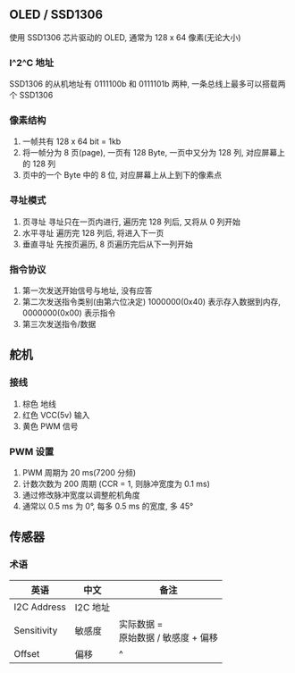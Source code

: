 ## OLED / SSD1306
使用 SSD1306 芯片驱动的 OLED, 通常为 128 x 64 像素(无论大小)
### I^2^C 地址
SSD1306 的从机地址有 0111100b 和 0111101b 两种, 一条总线上最多可以搭载两个 SSD1306

### 像素结构
1. 一帧共有 128 x 64 bit = 1kb
2. 将一帧分为 8 页(page), 一页有 128 Byte, 一页中又分为 128 列, 对应屏幕上的 128 列
3. 页中的一个 Byte 中的 8 位, 对应屏幕上从上到下的像素点

### 寻址模式
1. 页寻址 寻址只在一页内进行, 遍历完 128 列后, 又将从 0 列开始
2. 水平寻址 遍历完 128 列后, 将进入下一页
3. 垂直寻址 先按页遍历, 8 页遍历完后从下一列开始

### 指令协议
1. 第一次发送开始信号与地址, 没有应答
2. 第二次发送指令类别(由第六位决定) 1000000(0x40) 表示存入数据到内存, 0000000(0x00) 表示指令
3. 第三次发送指令/数据

## 舵机
### 接线
1. 棕色 地线
2. 红色 VCC(5v) 输入
3. 黄色 PWM 信号

### PWM 设置
1. PWM 周期为 20 ms(7200 分频)
2. 计数次数为 200 周期 (CCR = 1, 则脉冲宽度为 0.1 ms)
3. 通过修改脉冲宽度以调整舵机角度
4. 通常以 0.5 ms 为 0°, 每多 0.5 ms 的宽度, 多 45°

## 传感器
### 术语
|英语|中文|备注|
|--|--|--|
|I2C Address |I2C 地址||
|Sensitivity|敏感度|实际数据 = <br> 原始数据 / 敏感度 + 偏移|
|Offset|偏移|^|
